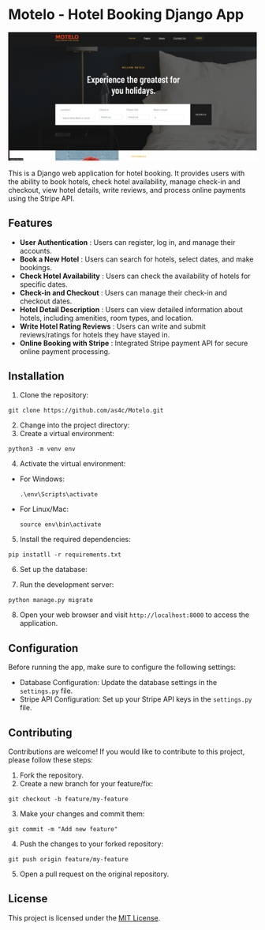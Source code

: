 # Motelo - Hotel Booking Django App

![Home Page](screenshot/home-page.png)

This is a Django web application for hotel booking. It provides users with the ability to book hotels, check hotel availability, manage check-in and checkout, view hotel details, write reviews, and process online payments using the Stripe API.

## Features

- **User Authentication** : Users can register, log in, and manage their accounts.
- **Book a New Hotel** : Users can search for hotels, select dates, and make bookings.
- **Check Hotel Availability** : Users can check the availability of hotels for specific dates.
- **Check-in and Checkout** : Users can manage their check-in and checkout dates.
- **Hotel Detail Description** : Users can view detailed information about hotels, including amenities, room types, and location.
- **Write Hotel Rating Reviews** : Users can write and submit reviews/ratings for hotels they have stayed in.
- **Online Booking with Stripe** : Integrated Stripe payment API for secure online payment processing.

## Installation

1. Clone the repository:
```
git clone https://github.com/as4c/Motelo.git
```


2. Change into the project directory:
3. Create a virtual environment:
```
python3 -m venv env
```


4. Activate the virtual environment:

- For Windows:
  ```
  .\env\Scripts\activate
  ```

- For Linux/Mac:
  ```
  source env\bin\activate
  ```

5. Install the required dependencies:
```
pip instatll -r requirements.txt
```


6. Set up the database:


7. Run the development server:
```
python manage.py migrate
```




8. Open your web browser and visit `http://localhost:8000` to access the application.

## Configuration

Before running the app, make sure to configure the following settings:

- Database Configuration: Update the database settings in the `settings.py` file.
- Stripe API Configuration: Set up your Stripe API keys in the `settings.py` file.

## Contributing

Contributions are welcome! If you would like to contribute to this project, please follow these steps:

1. Fork the repository.
2. Create a new branch for your feature/fix:
```
git checkout -b feature/my-feature
```


3. Make your changes and commit them:
```
git commit -m "Add new feature"
```


4. Push the changes to your forked repository:
```
git push origin feature/my-feature
```

5. Open a pull request on the original repository.

## License

This project is licensed under the [MIT License](LICENSE).